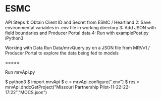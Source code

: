 # ESMC

API Steps
1: Obtain Client ID and Secret from ESMC / Heartland
2: Save environmental variables in .env file in working directory 
3: Add JSON with field boundaries and Producer Portal data
4: Run with examplePost.py iPython3 

Working with Data
Run Data/mrvQuery.py on a JSON file from MRVv1 / Producer Portal to explore the data being fed to models 

=====

Run mrvApi.py

$ python3
$ import mrvApi
$ c = mrvApi.configure(".env")
$ res = mrvApi.dndcGetProject("Missouri Partnership Pilot-11-22-22-17:22","MOCS.json")

